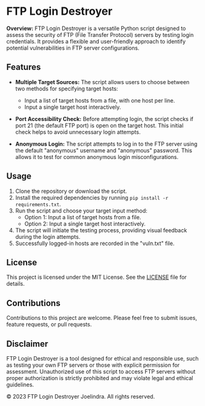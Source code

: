 # FTP Login Destroyer

**Overview:** FTP Login Destroyer is a versatile Python script designed to assess the security of FTP (File Transfer Protocol) servers by testing login credentials. It provides a flexible and user-friendly approach to identify potential vulnerabilities in FTP server configurations.

## Features

- **Multiple Target Sources:** The script allows users to choose between two methods for specifying target hosts:
  - Input a list of target hosts from a file, with one host per line.
  - Input a single target host interactively.
  
- **Port Accessibility Check:** Before attempting login, the script checks if port 21 (the default FTP port) is open on the target host. This initial check helps to avoid unnecessary login attempts.

- **Anonymous Login:** The script attempts to log in to the FTP server using the default "anonymous" username and "anonymous" password. This allows it to test for common anonymous login misconfigurations.

## Usage

1. Clone the repository or download the script.
2. Install the required dependencies by running `pip install -r requirements.txt`.
3. Run the script and choose your target input method:
   - Option 1: Input a list of target hosts from a file.
   - Option 2: Input a single target host interactively.
4. The script will initiate the testing process, providing visual feedback during the login attempts.
5. Successfully logged-in hosts are recorded in the "vuln.txt" file.

## License

This project is licensed under the MIT License. See the [LICENSE](LICENSE) file for details.

## Contributions

Contributions to this project are welcome. Please feel free to submit issues, feature requests, or pull requests.

## Disclaimer

FTP Login Destroyer is a tool designed for ethical and responsible use, such as testing your own FTP servers or those with explicit permission for assessment. Unauthorized use of this script to access FTP servers without proper authorization is strictly prohibited and may violate legal and ethical guidelines.

&copy; 2023 FTP Login Destroyer Joelindra. All rights reserved.
